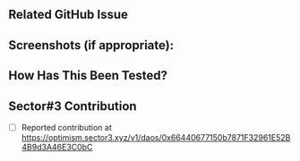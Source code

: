 ## Related GitHub Issue

<!--- Please link to the GitHub issue here, e.g. "closes #30" -->


## Screenshots (if appropriate):

<!--- If your pull request changes the UI, please include before/after screenshots. -->


## How Has This Been Tested?

<!--- Please describe in detail how you tested your changes. -->
<!--- If your pull request changes the UI, please test the layout with common device resolutions:  https://tailwindcss.com/docs/screens -->


## Sector#3 Contribution

<!--- Please add this pull request as a DAO contribution on Sector#3:  https://optimism.sector3.xyz -->

- [ ] Reported contribution at https://optimism.sector3.xyz/v1/daos/0x66440677150b7871F32961E52B4B9d3A46E3C0bC
